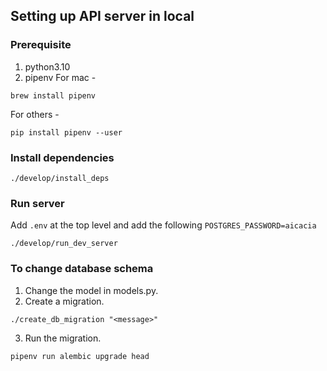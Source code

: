 ## Setting up API server in local

### Prerequisite
1. python3.10
2. pipenv
For mac -
```
brew install pipenv
```
For others -
```
pip install pipenv --user
```

### Install dependencies
```
./develop/install_deps
```

### Run server
Add `.env` at the top level and add the following
`POSTGRES_PASSWORD=aicacia`

```
./develop/run_dev_server
```

### To change database schema
1. Change the model in models.py.
2. Create a migration.
```
./create_db_migration "<message>"
```
3. Run the migration.
```
pipenv run alembic upgrade head
```
